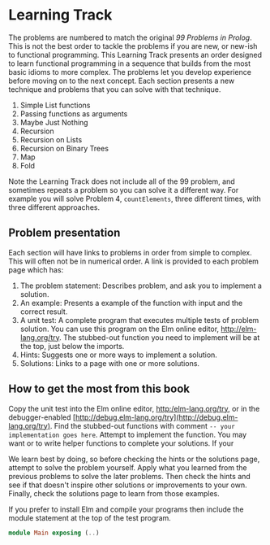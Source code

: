 # Learning Track

The problems are numbered to match the original _99 Problems in Prolog_. This is not the best order to tackle the problems if you are new, or new-ish to functional programming. This Learning Track presents an order designed to learn functional programming in a sequence that builds from the most basic idioms to more complex. The problems let you develop experience before moving on to the next concept. Each section presents a new technique and problems that you can solve with that technique. 

1. Simple List functions
2. Passing functions as arguments
3. Maybe Just Nothing
4. Recursion
5. Recursion on Lists
6. Recursion on Binary Trees
7. Map
8. Fold

Note the Learning Track does not include all of the 99 problem, and sometimes repeats a problem so you can solve it a different way. For example you will solve Problem 4, `countElements`, three different times, with three different approaches.

## Problem presentation

Each section will have links to problems in order from simple to complex. This will often not be in numerical order. A link is provided to each problem page which has:

1. The problem statement: Describes problem, and ask you to implement a solution.
2. An example: Presents a example of the function with input and the correct result.
3. A unit test: A complete program that executes multiple tests of problem solution. You can use this program on the Elm online editor, [http:\/\/elm-lang.org\/try](http://elm-lang.org/try). The stubbed-out function you need to implement will be at the top, just below the imports.
4. Hints: Suggests one or more ways to implement a solution.
5. Solutions: Links to a page with one or more solutions.

## How to get the most from this book

Copy the unit test into the Elm online editor, [http:/elm-lang.org/try](http://elm-lang.org/try), or in the debugger-enabled [http://debug.elm-lang.org/try](http://debug.elm-lang.org/try). Find the stubbed-out functions with comment ```-- your implementation goes here```. Attempt to implement the function. You may want or to write helper functions to complete your solutions. If your 

We learn best by doing, so before checking the hints or the solutions page, attempt to solve the problem yourself. Apply what you learned from the previous problems to solve the later problems. Then check the hints and see if that doesn't inspire other solutions or improvements to your own. Finally, check the solutions page to learn from those examples.

If you prefer to install Elm and compile your programs then include the module statement at the top of the test program. 
```elm
module Main exposing (..)
```

